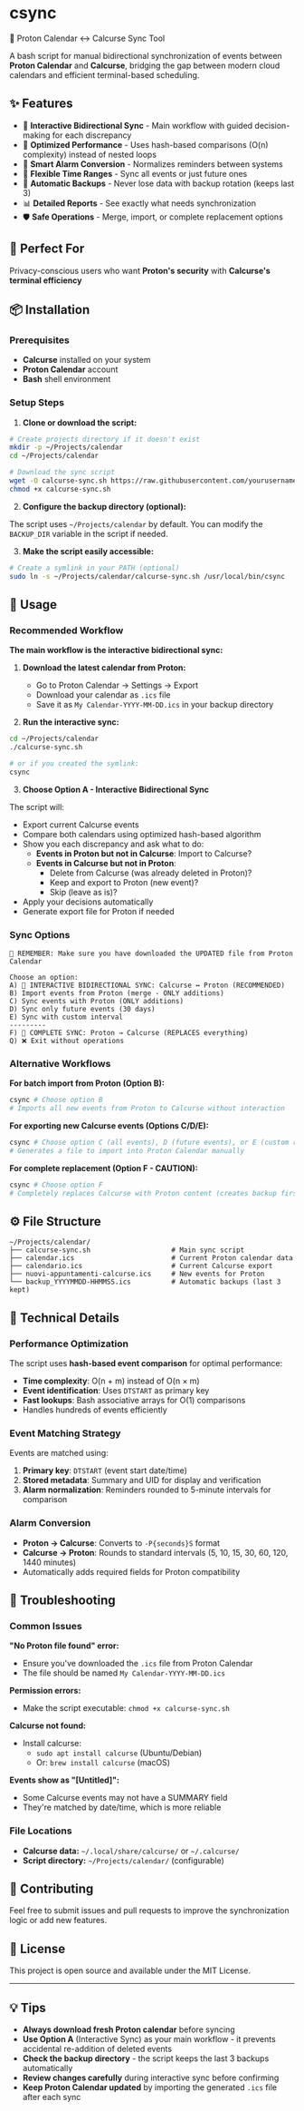# csync

🔄 Proton Calendar ↔ Calcurse Sync Tool

A bash script for manual bidirectional synchronization of events between **Proton Calendar** and **Calcurse**, bridging the gap between modern cloud calendars and efficient terminal-based scheduling.

## ✨ Features

- 🔄 **Interactive Bidirectional Sync** - Main workflow with guided decision-making for each discrepancy
- 🚀 **Optimized Performance** - Uses hash-based comparisons (O(n) complexity) instead of nested loops
- 🚨 **Smart Alarm Conversion** - Normalizes reminders between systems
- 📅 **Flexible Time Ranges** - Sync all events or just future ones
- 💾 **Automatic Backups** - Never lose data with backup rotation (keeps last 3)
- 📊 **Detailed Reports** - See exactly what needs synchronization
- 🛡️ **Safe Operations** - Merge, import, or complete replacement options

## 🎯 Perfect For

Privacy-conscious users who want **Proton's security** with **Calcurse's terminal efficiency**

## 📦 Installation

### Prerequisites

- **Calcurse** installed on your system
- **Proton Calendar** account
- **Bash** shell environment

### Setup Steps

1. **Clone or download the script:**

```bash
# Create projects directory if it doesn't exist
mkdir -p ~/Projects/calendar
cd ~/Projects/calendar

# Download the sync script
wget -O calcurse-sync.sh https://raw.githubusercontent.com/yourusername/yourrepo/main/calcurse-sync.sh
chmod +x calcurse-sync.sh
```

2. **Configure the backup directory (optional):**

The script uses `~/Projects/calendar` by default. You can modify the `BACKUP_DIR` variable in the script if needed.

3. **Make the script easily accessible:**

```bash
# Create a symlink in your PATH (optional)
sudo ln -s ~/Projects/calendar/calcurse-sync.sh /usr/local/bin/csync
```

## 🚀 Usage

### Recommended Workflow

**The main workflow is the interactive bidirectional sync:**

1. **Download the latest calendar from Proton:**
   - Go to Proton Calendar → Settings → Export
   - Download your calendar as `.ics` file
   - Save it as `My Calendar-YYYY-MM-DD.ics` in your backup directory

2. **Run the interactive sync:**

```bash
cd ~/Projects/calendar
./calcurse-sync.sh

# or if you created the symlink:
csync
```

3. **Choose Option A - Interactive Bidirectional Sync**

The script will:
- Export current Calcurse events
- Compare both calendars using optimized hash-based algorithm
- Show you each discrepancy and ask what to do:
  - **Events in Proton but not in Calcurse**: Import to Calcurse?
  - **Events in Calcurse but not in Proton**: 
    - Delete from Calcurse (was already deleted in Proton)?
    - Keep and export to Proton (new event)?
    - Skip (leave as is)?
- Apply your decisions automatically
- Generate export file for Proton if needed

### Sync Options

```
🔔 REMEMBER: Make sure you have downloaded the UPDATED file from Proton Calendar

Choose an option:
A) 🔄 INTERACTIVE BIDIRECTIONAL SYNC: Calcurse ↔ Proton (RECOMMENDED)
B) Import events from Proton (merge - ONLY additions)
C) Sync events with Proton (ONLY additions)
D) Sync only future events (30 days)
E) Sync with custom interval
---------
F) 🔄 COMPLETE SYNC: Proton → Calcurse (REPLACES everything)
Q) ❌ Exit without operations
```

### Alternative Workflows

**For batch import from Proton (Option B):**
```bash
csync # Choose option B
# Imports all new events from Proton to Calcurse without interaction
```

**For exporting new Calcurse events (Options C/D/E):**
```bash
csync # Choose option C (all events), D (future events), or E (custom range) 
# Generates a file to import into Proton Calendar manually
```

**For complete replacement (Option F - CAUTION):**
```bash
csync # Choose option F
# Completely replaces Calcurse with Proton content (creates backup first)
```

## ⚙️ File Structure

```
~/Projects/calendar/
├── calcurse-sync.sh                    # Main sync script
├── calendar.ics                        # Current Proton calendar data
├── calendario.ics                      # Current Calcurse export
├── nuovi-appuntamenti-calcurse.ics     # New events for Proton
└── backup_YYYYMMDD-HHMMSS.ics          # Automatic backups (last 3 kept)
```

## 🔧 Technical Details

### Performance Optimization

The script uses **hash-based event comparison** for optimal performance:
- **Time complexity**: O(n + m) instead of O(n × m)
- **Event identification**: Uses `DTSTART` as primary key
- **Fast lookups**: Bash associative arrays for O(1) comparisons
- Handles hundreds of events efficiently

### Event Matching Strategy

Events are matched using:
1. **Primary key**: `DTSTART` (event start date/time)
2. **Stored metadata**: Summary and UID for display and verification
3. **Alarm normalization**: Reminders rounded to 5-minute intervals for comparison

### Alarm Conversion

- **Proton → Calcurse**: Converts to `-P{seconds}S` format
- **Calcurse → Proton**: Rounds to standard intervals (5, 10, 15, 30, 60, 120, 1440 minutes)
- Automatically adds required fields for Proton compatibility

## 🔧 Troubleshooting

### Common Issues

**"No Proton file found" error:**
- Ensure you've downloaded the `.ics` file from Proton Calendar
- The file should be named `My Calendar-YYYY-MM-DD.ics`

**Permission errors:**
- Make the script executable: `chmod +x calcurse-sync.sh`

**Calcurse not found:**
- Install calcurse:
  - `sudo apt install calcurse` (Ubuntu/Debian)
  - Or: `brew install calcurse` (macOS)

**Events show as "[Untitled]":**
- Some Calcurse events may not have a SUMMARY field
- They're matched by date/time, which is more reliable

### File Locations

- **Calcurse data:** `~/.local/share/calcurse/` or `~/.calcurse/`
- **Script directory:** `~/Projects/calendar/` (configurable)

## 🤝 Contributing

Feel free to submit issues and pull requests to improve the synchronization logic or add new features.

## 📄 License

This project is open source and available under the MIT License.

---

## 💡 Tips

- **Always download fresh Proton calendar** before syncing
- **Use Option A** (Interactive Sync) as your main workflow - it prevents accidental re-addition of deleted events
- **Check the backup directory** - the script keeps the last 3 backups automatically
- **Review changes carefully** during interactive sync before confirming
- **Keep Proton Calendar updated** by importing the generated `.ics` file after each sync
